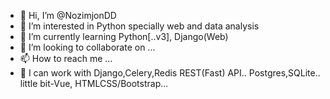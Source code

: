- 👋 Hi, I’m @NozimjonDD
- 👀 I’m interested in Python specially web and data analysis
- 🌱 I’m currently learning Python[..v3], Django(Web)
- 💞️ I’m looking to collaborate on ...
- 📫 How to reach me ...
- 🌱 I can work with Django,Celery,Redis REST(Fast) API..
                     Postgres,SQLite..
                     little bit-Vue, HTMLCSS/Bootstrap... 

<!---
NozimjonDD/NozimjonDD is a ✨ special ✨ repository because its `README.md` (this file) appears on your GitHub profile.
You can click the Preview link to take a look at your changes.
--->
